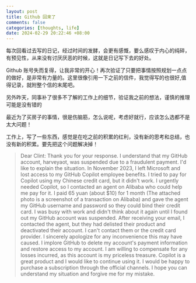 ```yaml
---
layout: post
title: Github 回来了
comments: false
categories: [thoughts, life]
date: 2024-02-29 20:22:46 +08:00
---
```


每次回看过去写的日记，经过时间的发酵，会更有感慨，要么感叹于内心的纯碎，有预见性，从来没有讨厌厌恶的时候，这就是日记写下去的好处。

Github 账号失而复得，让我非常的开心！再次验证了只要把事情按照规划一点点的做好，是非常有力量的。这里很像引用一下之前的信件，我觉得写的也很好,值得记录，就附整个信的末尾吧。

另外昨天，同事补了很多不了解的工作上的细节，验证我之前的想法，谨慎的推理可能是没有错的

最近为了买房子的事情，很是伤脑筋，怎么说呢，考虑好就行，应该怎么选都不是太大问题！

工作上，写了一些东西，感觉是在吃之前的积累的红利，没有新的思考和总结，也没有新的积累。要先把这个问题解决掉！

> Dear Clint:
> Thank you for your response. I understand that my GitHub account, harveyaot, was suspended due to a fraudulent payment.
> I'd like to explain the situation. In November 2023, I left Microsoft and lost access to my GitHub Copilot employee benefits. I tried to pay for Copilot using my Chinese credit card, but it didn't work. I urgently needed Copilot, so I contacted an agent on Alibaba who could help me pay for it. I paid 65 yuan (about $10) for 1 month (The attached photo is a screenshot of a transaction on Alibaba) and gave the agent my GitHub username and password so they could bind their credit card.
> I was busy with work and didn't think about it again until I found out my GitHub account was suspended.
> After receiving your email, I contacted the agent, but they had delisted their product and deactivated their account. I can't contact them or the credit card provider.
> I sincerely apologize for any inconvenience this may have caused. I implore GitHub to delete my account's payment information and restore access to my account. I am willing to compensate for any losses incurred, as this account is my priceless treasure.
> Copilot is a great product and I would like to continue using it. I would be happy to purchase a subscription through the official channels.
> I hope you can understand my situation and forgive me for my mistake.